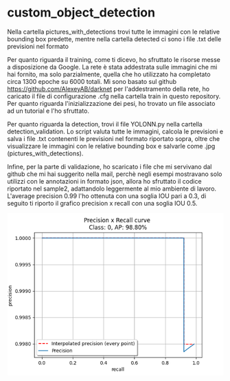 # custom_object_detection

Nella cartella pictures_with_detections trovi tutte le immagini con le relative bounding box predette, mentre nella cartella detected ci sono i file .txt delle previsioni nel formato 
  <classe> <confidenza> <left> <right> <width> <height>
  
Per quanto riguarda il training, come ti dicevo, ho sfruttato le risorse messe a disposizione da Google. La rete è stata addestrata sulle immagini che mi hai fornito, ma solo parzialmente, quella che ho utilizzato ha completato circa 1300 epoche su 6000 totali.
Mi sono basato sul github https://github.com/AlexeyAB/darknet per l'addestramento della rete, ho caricato il file di configurazione .cfg nella cartella train in questo repository. Per quanto riguarda l'inizializzazione dei pesi, ho trovato un file associato ad un tutorial e l'ho sfruttato.
  
Per quanto riguarda la detection, trovi il file YOLONN.py nella cartella detection_validation. Lo script valuta tutte le immagini, calcola le previsioni e salva i file .txt contenenti le previsioni nel formato riportato sopra, oltre che visualizzare le immagini con le relative bounding box e salvarle come .jpg (pictures_with_detections).
  
Infine, per la parte di validazione, ho scaricato i file che mi servivano dal github che mi hai suggerito nella mail, perchè negli esempi mostravano solo utilizzi con le annotazioni in formato json, allora ho sfruttato il codice riportato nel sample2, adattandolo leggermente al mio ambiente di lavoro.
L'average precision 0.99 l'ho ottenuta con una soglia IOU pari a 0.3, di seguito ti riporto il grafico precision x recall con una soglia IOU 0.5.

![PrecisionxRecall](PrecisionxRecall.png)
